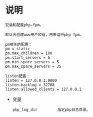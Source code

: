 # 说明

    安装和配置php-fpm。

    默认会创建www用户和组，用来运行php-fpm。
    
    pm相关的配置：
    pm = static
    pm.max_children = 100
    pm.start_servers = 5
    pm.min_spare_servers = 5
    pm.max_spare_servers = 35

    listen配置：
    listen = 127.0.0.1:9000
    listen.backlog = 32768
    listen.allowed_clients = 127.0.0.1

* 变量
    ```text
    php_log_dir         指定php日志目录。
    ```

